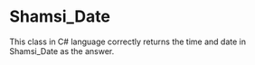 # Shamsi_Date
This class in C# language correctly returns the time and date in Shamsi_Date as the answer.
